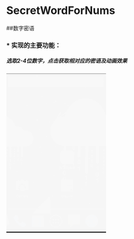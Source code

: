 # SecretWordForNums
##数字密语
### * 实现的主要功能：
##### 选取2-4位数字，点击获取相对应的密语及动画效果 

![image](https://github.com/sallyQin/SecretWordForNums/raw/master/app/src/main/res/drawable/readme_display.gif) 
